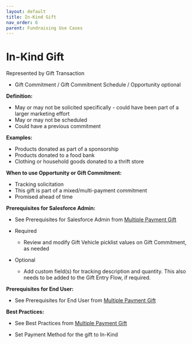 ```yaml
---
layout: default
title: In-Kind Gift
nav_order: 6
parent: Fundraising Use Cases
---
```


# In-Kind Gift


Represented by Gift Transaction 
* Gift Commitment / Gift Commitment Schedule / Opportunity optional

**Definition:**



* May or may not be solicited specifically - could have been part of a larger marketing effort
* May or may not be scheduled
* Could have a previous commitment

**Examples:**



* Products donated as part of a sponsorship
* Products donated to a food bank
* Clothing or household goods donated to a thrift store

**When to use Opportunity or Gift Commitment:**



* Tracking solicitation
* This gift is part of a mixed/multi-payment commitment
* Promised ahead of time

**Prerequisites for Salesforce Admin:**



* See Prerequisites for Salesforce Admin from [Multiple Payment Gift](use-cases-multiple-payment-gift.md)

* Required
    * Review and modify Gift Vehicle picklist values on Gift Commitment, as needed
* Optional
    * Add custom field(s) for tracking description and quantity. This also needs to be added to the Gift Entry Flow, if required.

**Prerequisites for End User:**



* See Prerequisites for End User from [Multiple Payment Gift](use-cases-multiple-payment-gift.md)


**Best Practices:**


* See Best Practices from [Multiple Payment Gift](use-cases-multiple-payment-gift.md)

* Set Payment Method for the gift to In-Kind



